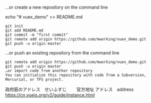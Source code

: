 …or create a new repository on the command line

echo "# vuex_demo" >> README.md

    git init
    git add README.md
    git commit -m "first commit"
    git remote add origin https://github.com/mworking/vuex_demo.git
    git push -u origin master

…or push an existing repository from the command line

    git remote add origin https://github.com/mworking/vuex_demo.git
    git push -u origin master
    …or import code from another repository
    You can initialize this repository with code from a Subversion, Mercurial, or TFS project.


政府筋のアドレス　せいふすじ　　
官方地址
    アドレス　address　https://cn.vuejs.org/v2/guide/instance.html